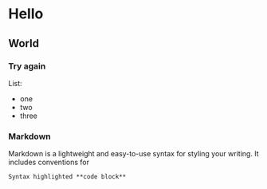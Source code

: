 
# Hello 
## World
### Try again

List: 
- one
- two 
- three

### Markdown
Markdown is a lightweight and easy-to-use syntax for styling your writing. It includes conventions for

```markdown
Syntax highlighted **code block**


```
